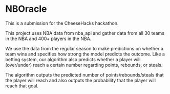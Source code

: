 # NBOracle

This is a submission for the CheeseHacks hackathon. 

This project uses NBA data from nba_api and gather data from all 30 teams in the NBA and 400+ players in the NBA.

We use the data from the regular season to make predictions on whether a team wins and specifies how strong the model predicts the outcome. 
Like a betting system, our algorithm also predicts whether a player will (over/under) reach a certain number regarding points, rebounds, or steals. 

The algorithm outputs the predicted number of points/rebounds/steals that the player will reach and also outputs the probability that the player will reach that goal.
